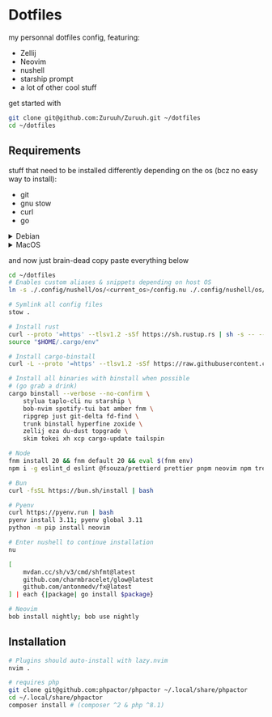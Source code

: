 # Dotfiles

my personnal dotfiles config, featuring:

- Zellij
- Neovim
- nushell
- starship prompt
- a lot of other cool stuff

get started with

```bash
git clone git@github.com:Zuruuh/Zuruuh.git ~/dotfiles
cd ~/dotfiles
```

## Requirements

stuff that need to be installed differently depending on the os (bcz no easy way to install):

- git
- gnu stow
- curl
- go

<details>
    <summary>Debian</summary>

```bash
sudo apt update
# we're going to need some deps after so we download them now
sudo apt install -y git stow curl wget unzip \
    build-essential libssl-dev pkg-config \
    cmake fzf zstd
curl https://go.dev/dl/go1.21.5.linux-amd64.tar.gz -O
tar -xvf go1.21.5.linux-amd64.tar.gz
sudo mv go ~/.local/share/go/
rm go1.21.5.linux-amd64.tar.gz
export PATH="$PATH:~/.local/share/go/bin"
```

</details>

<details>
    <summary>MacOS</summary>

```bash
# First install MacOS developpers toolkit if not done already
# then install homebrew
$(curl -fsSL https://raw.githubusercontent.com/Homebrew/install/HEAD/install.sh)
brew install stow
curl https://go.dev/dl/go1.21.5.darwin-arm64.tar.gz -O
tar -xvf go1.21.5.darwin-arm64.tar.gz
sudo mv go ~/.local/share/go/
rm go1.21.5.darwin-arm64.tar.gz
export PATH="$PATH:~/.local/share/go/bin"
```

</details>

and now just brain-dead copy paste everything below

```bash
cd ~/dotfiles
# Enables custom aliases & snippets depending on host OS
ln -s ./.config/nushell/os/<current_os>/config.nu ./.config/nushell/os/current.nu

# Symlink all config files
stow .

# Install rust
curl --proto '=https' --tlsv1.2 -sSf https://sh.rustup.rs | sh -s -- --default-toolchain nightly --profile default --no-modify-path
source "$HOME/.cargo/env"

# Install cargo-binstall
curl -L --proto '=https' --tlsv1.2 -sSf https://raw.githubusercontent.com/cargo-bins/cargo-binstall/main/install-from-binstall-release.sh | bash

# Install all binaries with binstall when possible
# (go grab a drink)
cargo binstall --verbose --no-confirm \
    stylua taplo-cli nu starship \
    bob-nvim spotify-tui bat amber fnm \
    ripgrep just git-delta fd-find \
    trunk binstall hyperfine zoxide \
    zellij eza du-dust topgrade \
    skim tokei xh xcp cargo-update tailspin

# Node
fnm install 20 && fnm default 20 && eval $(fnm env)
npm i -g eslint_d eslint @fsouza/prettierd prettier pnpm neovim npm tree-sitter-cli @biomejs/biome

# Bun
curl -fsSL https://bun.sh/install | bash

# Pyenv
curl https://pyenv.run | bash
pyenv install 3.11; pyenv global 3.11
python -m pip install neovim

# Enter nushell to continue installation
nu

[
    mvdan.cc/sh/v3/cmd/shfmt@latest
    github.com/charmbracelet/glow@latest
    github.com/antonmedv/fx@latest
] | each {|package| go install $package}

# Neovim
bob install nightly; bob use nightly
```

## Installation

```bash
# Plugins should auto-install with lazy.nvim
nvim .

# requires php
git clone git@github.com:phpactor/phpactor ~/.local/share/phpactor
cd ~/.local/share/phpactor
composer install # (composer ^2 & php ^8.1)
```

